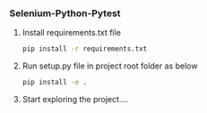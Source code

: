 ### Selenium-Python-Pytest

1. Install requirements.txt file
   ```bash
   pip install -r requirements.txt
   ```
2. Run setup.py file in project root folder as below
   ```bash
   pip install -e .
   ```
3. Start exploring the project....
